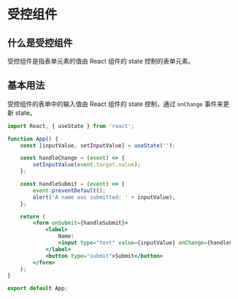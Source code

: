 # 受控组件

## 什么是受控组件
受控组件是指表单元素的值由 React 组件的 state 控制的表单元素。

## 基本用法
受控组件的表单中的输入值由 React 组件的 state 控制，通过 `onChange` 事件来更新 state。
```jsx
import React, { useState } from 'react';

function App() {
    const [inputValue, setInputValue] = useState('');

    const handleChange = (event) => {
        setInputValue(event.target.value);
    };

    const handleSubmit = (event) => {
        event.preventDefault();
        alert('A name was submitted: ' + inputValue);
    };

    return (
        <form onSubmit={handleSubmit}>
            <label>
                Name:
                <input type="text" value={inputValue} onChange={handleChange} />
            </label>
            <button type="submit">Submit</button>
        </form>
    );
}

export default App;
```